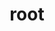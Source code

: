 ---
title: "root"
layout: cache
categories: [package, develop-2025-06-01]
meta: {"compilers": ["gcc@11.4.0"], "num_specs": 2, "num_specs_by_stack": {"hep": 2, "root": 2}, "oss": ["ubuntu22.04"], "platforms": ["linux"], "stacks": ["hep", "root"], "targets": ["x86_64_v3"], "versions": ["6.36.00"]}
spec_details: [{"compiler": "gcc@11.4.0", "hash": "6hyxbuhambcadbsl7u6mxskziyrs53j2", "os": "ubuntu22.04", "platform": "linux", "size": "-", "stacks": ["hep", "root"], "target": "x86_64_v3", "variants": ["~aqua", "+arrow", "build_system=cmake", "build_type=Release", "+cuda", "+cudnn", "cxxstd=20", "~daos", "+davix", "+dcache", "+emacs", "+examples", "+fftw", "+fits", "+fortran", "+gdml", "generator=make", "+geom", "~geombuilder", "+gminimal", "+graphviz", "+gsl", "+http", "~ipo", "+math", "+minuit", "+mlp", "+mysql", "+opengl", "patches:=22af347", "+postgres", "+pythia8", "+python", "~qt6", "+r", "+roofit", "+root7", "+rpath", "~shadow", "+spectrum", "+sqlite", "+ssl", "+tbb", "+tiff", "+tmva", "+tmva-cpu", "+tmva-cudnn", "+tmva-gpu", "~tmva-pymva", "~tmva-sofie", "+tpython", "+unuran", "+vc", "+vdt", "+veccore", "+webgui", "+x", "+xml", "+xrootd"], "versions": ["6.36.00"]}, {"compiler": "gcc@11.4.0", "hash": "g5ljchrkkps6ctedowy3qyk4bbdgibbu", "os": "ubuntu22.04", "platform": "linux", "size": "-", "stacks": ["hep", "root"], "target": "x86_64_v3", "variants": ["~aqua", "+arrow", "build_system=cmake", "build_type=Release", "~cuda", "~cudnn", "cxxstd=20", "~daos", "+davix", "+dcache", "+emacs", "+examples", "+fftw", "+fits", "+fortran", "+gdml", "generator=make", "+geom", "~geombuilder", "+gminimal", "+graphviz", "+gsl", "+http", "~ipo", "+math", "+minuit", "+mlp", "+mysql", "+opengl", "patches:=22af347", "+postgres", "+pythia8", "+python", "~qt6", "+r", "+roofit", "+root7", "+rpath", "~shadow", "+spectrum", "+sqlite", "+ssl", "+tbb", "+tiff", "+tmva", "+tmva-cpu", "+tmva-cudnn", "~tmva-gpu", "~tmva-pymva", "~tmva-sofie", "+tpython", "+unuran", "+vc", "+vdt", "+veccore", "+webgui", "+x", "+xml", "+xrootd"], "versions": ["6.36.00"]}]
---